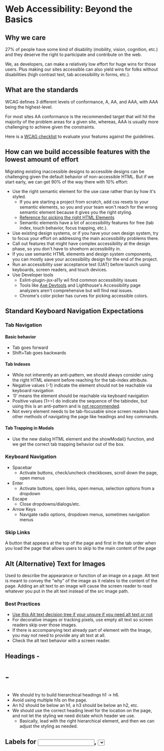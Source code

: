 # Web Accessibility: Beyond the Basics

## Why we care

27% of people have some kind of disability (mobility, vision, cognition, etc.) and they deserve the right to participate
and contribute on the web.

We, as developers, can make a relatively low effort for huge wins for those users. Plus making our sites accessible can
also yield wins for folks without disabilities (high contrast text, tab accessibility in forms, etc.).

## What are the standards

WCAG defines 3 different levels of conformance, A, AA, and AAA, with AAA being the highest-level.

For most sites AA conformance is the recommended target that will hit the majority of the problem areas for a given
site, whereas, AAA is usually more challenging to achieve given the constraints.

Here is a [WCAG checklist](https://webaim.org/standards/wcag/checklist) to evaluate your features against the
guidelines.

## How can we build accessible features with the lowest amount of effort

Migrating existing inaccessible designs to accessible designs can be challenging given the default behavior of
non-accessible HTML. But if we start early, we can get 90% of the way there with 10% effort:

- Use the right semantic element for the use case rather than by how it's styled.
  - If you are starting a project from scratch, add css resets to your semantic elements, so you and your team won't
    reach for the wrong semantic element because it gives you the right styling.
  - [Reference for picking the right HTML Elements](https://developer.mozilla.org/en-US/docs/Web/HTML/Element#main_root)
  - Semantic elements have a lot of accessibility features for free (tab index, touch behavior, focus trapping, etc.).
- Use existing design systems, or if you have your own design system, try to focus your effort on addressing the main
  accessibility problems there.
- Call out features that might have complex accessibility at the design phase, so you don't have to shoehorn
  accessibility in.
- If you use semantic HTML elements and design system components, you can mostly save your accessibility design for the
  end of the project.
- Run an accessibility user acceptance test (UAT) before launch using keyboards, screen readers, and touch devices.
- Use Developer tools
  - Eslint-plugin-jsx-a11y wil find common accessibility issues
  - Tools like [Axe Devtools](https://www.deque.com/axe/devtools/) and Lighthouse's Accessibility page analyzers aren't
    comprehensive but will find real issues.
  - Chrome's color picker has curves for picking accessible colors.

## Standard Keyboard Navigation Expectations

### Tab Navigation

#### Basic behavior

- Tab goes forward
- Shift+Tab goes backwards

#### Tab Indexes

- While not inherently an anti-pattern, we should always consider using the right HTML element before reaching for the
  tab-index attribute.
- Negative values (-1) indicate the element should not be reachable via keyboard navigation
- ‘0’ means the element should be reachable via keyboard navigation
- Positive values (1>=) do indicate the sequence of the tabindex, but using this is an anti-pattern and is
  [not recommended](https://developer.mozilla.org/en-US/docs/Web/HTML/Global_attributes/tabindex#:~:text=the%20user%20agent.-,Warning,-%3A%20You%20are).
- Not every element needs to be tab-focusable since screen readers have other methods of navigating the page like
  headings and key commands.

#### Tab Trapping in Modals

- Use the new dialog HTML element and the showModal() function, and we get the correct tab trapping behavior out of the
  box.

### Keyboard Navigation

- Spacebar
  - Activate buttons, check/uncheck checkboxes, scroll down the page, open menus
- Enter
  - Activate buttons, open links, open menus, selection options from a dropdown
- Escape
  - Close dropdowns/dialogs/etc.
- Arrow Keys
  - Navigate radio options, dropdown menus, sometimes navigation menus

### Skip Links

A button that appears at the top of the page and first in the tab order when you load the page that allows users to skip
to the main content of the page

## Alt (Alternative) Text for Images

Used to describe the appearance or function of an image on a page. Alt text is meant to convey the “why” of the image as
it relates to the content of the page. Adding an alt text to an image will cause the screen reader to read whatever you
put in the alt text instead of the src image path.

### Best Practices

- [Use this Alt text decision tree if your unsure if you need alt text or not](https://www.w3.org/WAI/tutorials/images/decision-tree/)
- For decorative images or tracking pixels, use empty alt text so screen readers skip over those images.
- If there is accompanying text already part of element with the Image, you may not need to provide any alt text at all.
- Check the alt text behavior with a screen reader.

## Headings - <h1> - <h6>

- We should try to build hierarchical headings h1 -> h6.
- Avoid using multiple h1s on the page.
- An h2 should be below an h1, a h3 should be below an h2, etc.
- We should use the correct heading level for the location on the page, and not let the styling we need dictate which
  header we use.
  - Basically, lead with the right hierarchical element, and then we can adjust the styling as needed.

## Labels for <input>, <select>, and <textarea>

- Form fields are confusing for screen reader users if not labeled properly
- Use <label for=“someId”> tags along with your <input id=“someId”> element OR you can wrap the input with the label
  element <label> First Name <input type=“text/></label>
- Not every element can use labels, so in those cases, we use ARIA instead (aria-label)

## ARIA

ARIA is a W3 spec that is additive to the HTML spec that specifically helps with accessibility and is well-supported in
browsers. It fills the gap that semantic HTML does not address, but should not be the first tool we reach for.

- Labels
  - aria-label, aria-labeledby, aria-describedby
- Roles
  - e.g. button, checkbox, navbar
  - role=“none”
    - If we are trying to maintain a specific hierarchy of aria roles, we can use role=“none” to hide elements that
      don’t hold any significance for accessibility.
- Attributes
  - aria-haspopup, aria-hidden, aria-checked
  - In our code, we would set these dynamically with JS if they rely on application state.
- Live Regions
  - aria-live (=assertive, polite, off)
  - When we want to alert the user that dynamic content has changed we can set this attribute and the screen reader will
    let the user know.
- More Resources
  - [https://developer.mozilla.org/en-US/docs/Web/Accessibility/ARIA](https://developer.mozilla.org/en-US/docs/Web/Accessibility/ARIA)
  - [https://www.w3.org/WAI/ARIA/apg/practices/read-me-first/](https://developer.mozilla.org/en-US/docs/Web/Accessibility/ARIA)

## Popular Screen Readers

JAWS, NVDA, VoiceOver for Mac are all popular screen readers

### Basic Usage of VoiceOver for Mac

- Cmd+F5 to open
- Option + Ctrl + U will show a sorted list of elements on a page
  - Use left/right arrow keys to see the available views then you can arrow up and down through the page

### Considerations

- There is not a WCAG spec or equivalent for screen readers
  - 95% of behavior will be consistent across the popular screen readers
- How to prioritize various screen reader platforms:
  - WebAIM does a survey that we can leverage to help us build our support matrix:
    [https://webaim.org/projects/screenreadersurvey9/](https://webaim.org/projects/screenreadersurvey9/)
